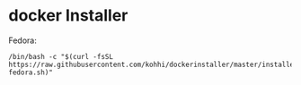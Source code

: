 # docker Installer

Fedora:

```shell
/bin/bash -c "$(curl -fsSL https://raw.githubusercontent.com/kohhi/dockerinstaller/master/installer-fedora.sh)"
```

